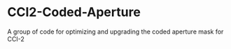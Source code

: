 # CCI2-Coded-Aperture
A group of code for optimizing and upgrading the coded aperture mask for CCI-2
